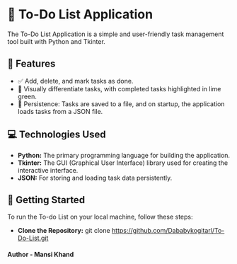 # 📝 To-Do List Application

The To-Do List Application is a simple and user-friendly task management tool built with Python and Tkinter.

## 🚀 Features

- ✅ Add, delete, and mark tasks as done.
- 🎨 Visually differentiate tasks, with completed tasks highlighted in lime green.
- 📂 Persistence: Tasks are saved to a file, and on startup, the application loads tasks from a JSON file.

## 💻 Technologies Used

- **Python:** The primary programming language for building the application.
- **Tkinter:** The GUI (Graphical User Interface) library used for creating the interactive interface.
- **JSON:** For storing and loading task data persistently.

## 🚀 Getting Started

To run the To-do List on your local machine, follow these steps:
<br>
- **Clone the Repository:** git clone https://github.com/Dababykogitarl/To-Do-List.git

#### Author - Mansi Khand
